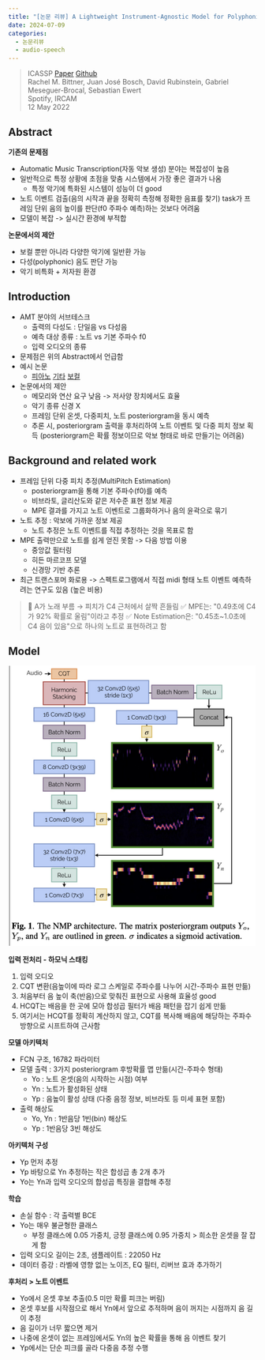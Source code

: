 ```yaml
---
title: "[논문 리뷰] A Lightweight Instrument-Agnostic Model for Polyphonic Note Transcription and Multipitch Estimation"
date: 2024-07-09
categories:
  - 논문리뷰
  - audio-speech
---
```


> ICASSP [Paper](https://arxiv.org/pdf/2203.09893.pdf) [Github](https://github.com/spotify/basic-pitch)  
> Rachel M. Bittner, Juan José Bosch, David Rubinstein, Gabriel Meseguer-Brocal, Sebastian Ewert  
> Spotify, IRCAM  
> 12 May 2022  

## Abstract
**기존의 문제점**
- Automatic Music Transcription(자동 악보 생성) 분야는 복잡성이 높음
- 일반적으로 특정 상황에 초점을 맞춤 시스템에서 가장 좋은 결과가 나옴
  - 특정 악기에 특화된 시스템이 성능이 더 good
- 노트 이벤트 검출(음의 시작과 끝을 정확히 측정해 정확한 음표를 찾기) task가 프레임 단위 음의 높이를 판단(f0 주파수 예측)하는 것보다 어려움
- 모델이 복잡 -> 실시간 환경에 부적합

**논문에서의 제안**
- 보컬 뿐만 아니라 다양한 악기에 일반환 가능
- 다성(polyphonic) 음도 판단 가능
- 악기 비특화 + 저자원 환경

## Introduction
- AMT 분야의 서브테스크
  - 출력의 다성도 : 단일음 vs 다성음
  - 예측 대상 종류 : 노트 vs 기본 주파수 f0
  - 입력 오디오의 종류
- 문제점은 위의 Abstract에서 언급함
- 예시 논문
  - [피아노](https://archives.ismir.net/ismir2021/paper/000030.pdf) [기타](https://transactions.ismir.net/articles/10.5334/tismir.23) [보컬](https://archives.ismir.net/ismir2021/paper/000036.pdf)
- 논문에서의 제안
  - 메모리와 연산 요구 낮음 -> 저사양 장치에서도 효율
  - 악기 종류 신경 X
  - 프레임 단위 온셋, 다중피치, 노트 posteriorgram을 동시 예측
  - 추론 시, posteriorgram 출력을 후처리하여 노트 이벤트 및 다중 피치 정보 획득 (posteriorgram은 확률 정보이므로 악보 형태로 바로 만들기는 어려움)

## Background and related work
- 프레임 단위 다중 피치 추정(MultiPitch Estimation)
  - posteriorgram을 통해 기본 주파수(f0)를 예측 
  - 비브라토, 글리산도와 같은 저수준 표현 정보 제공
  - MPE 결과를 가지고 노트 이벤트로 그룹화하거나 음의 윤곽으로 묶기
- 노트 추정 : 악보에 가까운 정보 제공
  - 노트 추정은 노트 이벤트를 직접 추정하는 것을 목표로 함
- MPE 출력만으로 노트를 쉽게 얻진 못함 -> 다음 방법 이용
  - 중앙값 필터링
  - 히든 마르코프 모델
  - 신경망 기반 추론
- 최근 트랜스포머 화로용 -> 스펙트로그램에서 직접 midi 형태 노트 이벤트 예측하려는 연구도 있음 (높은 비용)

> 🎤 A가 노래 부름 → 피치가 C4 근처에서 살짝 흔들림
> ✅ MPE는: "0.49초에 C4가 92% 확률로 울림"이라고 추정
> ✅ Note Estimation은: "0.45초~1.0초에 C4 음이 있음"으로 하나의 노트로 표현하려고 함

## Model
<!-- ![alt text](../assets/img/spotify-paper/Fig1.png) -->
<div style="text-align: center;">
  <img src="/assets/img/spotify-paper/Fig1.png" width="500" />
</div>


**입력 전처리 - 하모닉 스태킹**
1. 입력 오디오 
2. CQT 변환(음높이에 따라 로그 스케일로 주파수를 나누어 시간-주파수 표현 만듦)
3. 처음부터 음 높이 축(반음)으로 맞춰진 표현으로 사용해 효율성 good
4. HCQT는 배음을 한 곳에 모아 합성곱 필터가 배음 패턴을 잡기 쉽게 만듦
5. 여기서는 HCQT를 정확히 계산하지 않고, CQT를 복사해 배음에 해당하는 주파수 방향으로 시프트하여 근사함

**모델 아키텍처**
- FCN 구조, 16782 파라미터
- 모델 출력 : 3가지 posteriorgram 후방확률 맵 만듦(시간-주파수 형태)
  - Yo : 노트 온셋(음의 시작하는 시점) 여부
  - Yn : 노트가 활성화된 상태
  - Yp : 음높이 활성 상태 (다중 음정 정보, 비브라토 등 미세 표현 포함)
- 출력 해상도
  - Yo, Yn : 1반음당 1빈(bin) 해상도
  - Yp : 1반음당 3빈 해상도

**아키텍처 구성**
- Yp 먼저 추정
- Yp 바탕으로 Yn 추정하는 작은 합성곱 총 2개 추가
- Yo는 Yn과 입력 오디오의 합성곱 특징을 결합해 추정

**학습**
- 손실 함수 : 각 출력별 BCE
- Yo는 매우 불균형한 클래스
  - 부정 클래스에 0.05 가중치, 긍정 클래스에 0.95 가중치 > 희소한 온셋을 잘 잡게 함
- 입력 오디오 길이는 2초, 샘플레이트 : 22050 Hz
- 데이터 증강 : 라벨에 영향 없는 노이즈, EQ 필터, 리버브 효과 추가하기

**후처리 > 노트 이벤트**
- Yo에서 온셋 후보 추출(0.5 미만 확률 피크는 버림)
- 온셋 후보를 시작점으로 해서 Yn에서 앞으로 추적하며 음이 꺼지는 시점까지 음 길이 추정
- 음 길이가 너무 짧으면 제거
- 나중에 온셋이 없는 프레임에서도 Yn의 높은 확률을 통해 음 이벤트 찾기
- Yp에서는 단순 피크를 골라 다중음 추정 수행